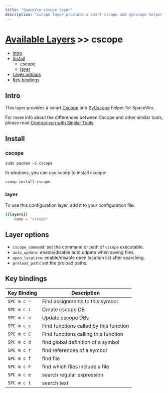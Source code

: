 ```yaml
---
title: "SpaceVim cscope layer"
description: "cscope layer provides a smart cscope and pycscope helper for SpaceVim, help users win at cscope"
---
```


# [Available Layers](../) >> cscope

<!-- vim-markdown-toc GFM -->

- [Intro](#intro)
- [Install](#install)
  - [cscope](#cscope)
  - [layer](#layer)
- [Layer options](#layer-options)
- [Key bindings](#key-bindings)

<!-- vim-markdown-toc -->

## Intro

This layer provides a smart [Cscope](http://cscope.sourceforge.net/) and [PyCscope](https://github.com/portante/pycscope) helper for SpaceVim.

For more info about the differences between Cscope and other similar tools, please read [Comparison with Similar Tools](https://github.com/oracle/opengrok/wiki/Comparison-with-Similar-Tools)

## Install

### cscope

```shell
sudo pacman -S cscope
```

In windows, you can use scoop to install cscope:

```
scoop install cscope
```

### layer

To use this configuration layer, add it to your configuration file.

```toml
[[layers]]
    name = "cscope"
```

## Layer options

- `cscope_command`: set the command or path of `cscope` executable.
- `auto_update`: enable/disable auto udpate when saving files.
- `open_location`: enable/disable open location list after searching.
- `preload_path`: set the proload paths.


## Key bindings

| Key Binding | Description                            |
| ----------- | -------------------------------------- |
| `SPC m c =` | Find assignments to this symbol        |
| `SPC m c i` | Create cscope DB                       |
| `SPC m c u` | Update cscope DBs                      |
| `SPC m c c` | Find functions called by this function |
| `SPC m c C` | Find functions calling this function   |
| `SPC m c d` | find global definition of a symbol     |
| `SPC m c r` | find references of a symbol            |
| `SPC m c f` | find file                              |
| `SPC m c F` | find which files include a file        |
| `SPC m c e` | search regular expression              |
| `SPC m c t` | search text                            |
